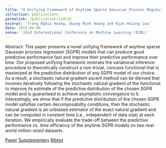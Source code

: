 ```yaml
---
title: "A Unifying Framework of Anytime Sparse Gaussian Process Regression Models with Stochastic Variational Inference for Big Data"
collection: publications
permalink: /publication/icml15
excerpt: 'Trong Nghia Hoang, Quang Minh Hoang and Kian Hsiang Low'
date: 2015-06-06
venue: '32nd International Conference on Machine Learning (ICML)'
---
```

Abstract: This paper presents a novel unifying framework of anytime sparse Gaussian process regression (SGPR) models that can produce good predictive performance fast and improve their predictive performance over time. Our proposed unifying framework reverses the variational inference procedure to theoretically construct a non-trivial, concave functional that is maximized at the predictive distribution of any SGPR model of our choice. As a result, a stochastic natural gradient ascent method can be derived that involves iteratively following the stochastic natural gradient of the functional to improve its estimate of the predictive distribution of the chosen SGPR model and is guaranteed to achieve asymptotic convergence to it. Interestingly, we show that if the predictive distribution of the chosen SGPR model satisfies certain decomposability conditions, then the stochastic natural gradient is an unbiased estimator of the exact natural gradient and can be computed in constant time (i.e., independent of data size) at each iteration. We empirically evaluate the trade-off between the predictive performance vs. time efficiency of the anytime SGPR models on two real-world million-sized datasets. 

[Paper](http://htnghia87.github.io/files/icml15.pdf)
[Supplementary](http://htnghia87.github.io/files/icml15-supp.pdf)
[Bibtex](http://htnghia87.github.io/files/icml15.bib)
